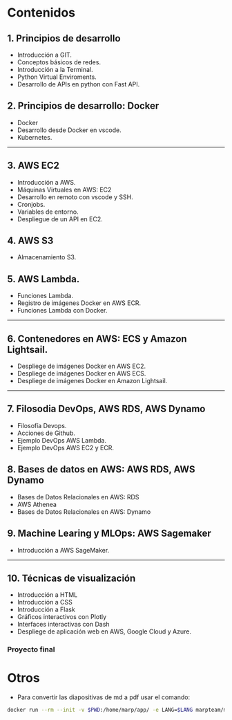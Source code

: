 # Contenidos

## 1. Principios de desarrollo
- Introducción a GIT.
- Conceptos básicos de redes.
- Introducción a la Terminal.
- Python Virtual Enviroments.
- Desarrollo de APIs en python con Fast API.

## 2. Principios de desarrollo: Docker
- Docker
- Desarrollo desde Docker en vscode.
- Kubernetes.

---
## 3. AWS EC2
- Introducción a AWS.
- Máquinas Virtuales en AWS: EC2
- Desarrollo en remoto con vscode y SSH.
- Cronjobs.
- Variables de entorno.
- Despliegue de un API en EC2.

## 4. AWS S3
- Almacenamiento S3.

## 5. AWS Lambda.
- Funciones Lambda.
- Registro de imágenes Docker en AWS ECR.
- Funciones Lambda con Docker.

---

## 6. Contenedores en AWS: ECS y Amazon Lightsail.
- Despliege de imágenes Docker en AWS EC2.
- Despliege de imágenes Docker en AWS ECS.
- Despliege de imágenes Docker en Amazon Lightsail.


---

## 7. Filosodia DevOps, AWS RDS, AWS Dynamo
- Filosofía Devops.
- Acciones de Github.
- Ejemplo DevOps AWS Lambda.
- Ejemplo DevOps AWS EC2 y ECR.

## 8. Bases de datos en AWS: AWS RDS, AWS Dynamo
- Bases de Datos Relacionales en AWS: RDS
- AWS Athenea
- Bases de Datos Relacionales en AWS: Dynamo


## 9. Machine Learing y MLOps: AWS Sagemaker
- Introducción a AWS SageMaker.

---

## 10. Técnicas de visualización
- Introducción a HTML
- Introducción a CSS
- Introducción a Flask
- Gráficos interactivos con Plotly
- Interfaces interactivas con Dash
- Despliege de aplicación web en AWS, Google Cloud y Azure.

### Proyecto final

# Otros
- Para convertir las diapositivas de md a pdf usar el comando:
```bash
docker run --rm --init -v $PWD:/home/marp/app/ -e LANG=$LANG marpteam/marp-cli **/*.md  --pdf --allow-local-files
```